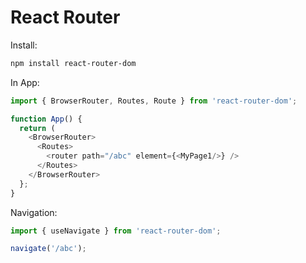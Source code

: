 # React Router

Install:

```Bash
npm install react-router-dom
```

In App:

```JavaScript
import { BrowserRouter, Routes, Route } from 'react-router-dom';

function App() {
  return (
    <BrowserRouter>
      <Routes>
        <router path="/abc" element={<MyPage1/>} />
      </Routes>
    </BrowserRouter>
  };
}
```

Navigation:

```JavaScript
import { useNavigate } from 'react-router-dom';

navigate('/abc');
```
